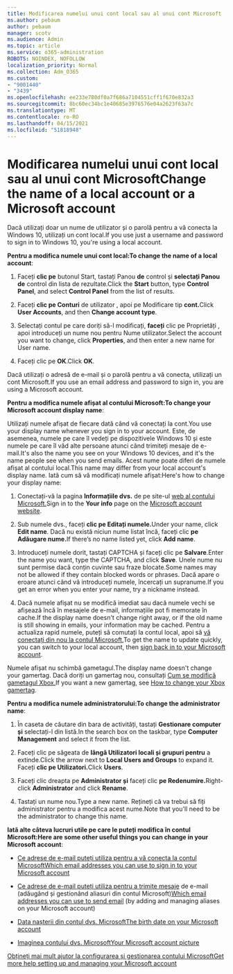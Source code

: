 ```yaml
---
title: Modificarea numelui unui cont local sau al unui cont Microsoft
ms.author: pebaum
author: pebaum
manager: scotv
ms.audience: Admin
ms.topic: article
ms.service: o365-administration
ROBOTS: NOINDEX, NOFOLLOW
localization_priority: Normal
ms.collection: Adm_O365
ms.custom:
- "9001440"
- "3439"
ms.openlocfilehash: ee233e780df0a7f686a7104551cff1f670e832a3
ms.sourcegitcommit: 8bc60ec34bc1e40685e3976576e04a2623f63a7c
ms.translationtype: MT
ms.contentlocale: ro-RO
ms.lasthandoff: 04/15/2021
ms.locfileid: "51818948"
---
```

# <a name="change-the-name-of-a-local-account-or-a-microsoft-account"></a><span data-ttu-id="ab0f3-102">Modificarea numelui unui cont local sau al unui cont Microsoft</span><span class="sxs-lookup"><span data-stu-id="ab0f3-102">Change the name of a local account or a Microsoft account</span></span>

<span data-ttu-id="ab0f3-103">Dacă utilizați doar un nume de utilizator și o parolă pentru a vă conecta la Windows 10, utilizați un cont local.</span><span class="sxs-lookup"><span data-stu-id="ab0f3-103">If you use just a username and password to sign in to Windows 10, you're using a local account.</span></span> 

<span data-ttu-id="ab0f3-104">**Pentru a modifica numele unui cont local:**</span><span class="sxs-lookup"><span data-stu-id="ab0f3-104">**To change the name of a local account**:</span></span>

1. <span data-ttu-id="ab0f3-105">Faceți **clic pe** butonul Start, tastați Panou **de** control și **selectați Panou de** control din lista de rezultate.</span><span class="sxs-lookup"><span data-stu-id="ab0f3-105">Click the **Start** button, type **Control Panel**, and select **Control Panel** from the list of results.</span></span>

2. <span data-ttu-id="ab0f3-106">Faceți **clic pe Conturi** de utilizator , apoi pe Modificare tip **cont.**</span><span class="sxs-lookup"><span data-stu-id="ab0f3-106">Click **User Accounts**, and then **Change account type**.</span></span>

3. <span data-ttu-id="ab0f3-107">Selectați contul pe care doriți să-l modificați, **faceți** clic pe Proprietăți , apoi introduceți un nume nou pentru Nume utilizator.</span><span class="sxs-lookup"><span data-stu-id="ab0f3-107">Select the account you want to change, click **Properties**, and then enter a new name for User name.</span></span>

4. <span data-ttu-id="ab0f3-108">Faceți clic pe **OK**.</span><span class="sxs-lookup"><span data-stu-id="ab0f3-108">Click **OK**.</span></span>

<span data-ttu-id="ab0f3-109">Dacă utilizați o adresă de e-mail și o parolă pentru a vă conecta, utilizați un cont Microsoft.</span><span class="sxs-lookup"><span data-stu-id="ab0f3-109">If you use an email address and password to sign in, you are using a Microsoft account.</span></span>

<span data-ttu-id="ab0f3-110">**Pentru a modifica numele afișat al contului Microsoft:**</span><span class="sxs-lookup"><span data-stu-id="ab0f3-110">**To change your Microsoft account display name**:</span></span>

<span data-ttu-id="ab0f3-111">Utilizați numele afișat de fiecare dată când vă conectați la cont.</span><span class="sxs-lookup"><span data-stu-id="ab0f3-111">You use your display name whenever you sign in to your account.</span></span> <span data-ttu-id="ab0f3-112">Este, de asemenea, numele pe care îl vedeți pe dispozitivele Windows 10 și este numele pe care îl văd alte persoane atunci când trimiteți mesaje de e-mail.</span><span class="sxs-lookup"><span data-stu-id="ab0f3-112">It's also the name you see on your Windows 10 devices, and it's the name people see when you send emails.</span></span> <span data-ttu-id="ab0f3-113">Acest nume poate diferi de numele afișat al contului local.</span><span class="sxs-lookup"><span data-stu-id="ab0f3-113">This name may differ from your local account's display name.</span></span> <span data-ttu-id="ab0f3-114">Iată cum să vă modificați numele afișat:</span><span class="sxs-lookup"><span data-stu-id="ab0f3-114">Here's how to change your display name:</span></span>

1. <span data-ttu-id="ab0f3-115">Conectați-vă la pagina **Informațiile dvs.** de pe site-ul [web al contului Microsoft.](https://account.microsoft.com/)</span><span class="sxs-lookup"><span data-stu-id="ab0f3-115">Sign in to the **Your info** page on the [Microsoft account website](https://account.microsoft.com/).</span></span>

2. <span data-ttu-id="ab0f3-116">Sub numele dvs., faceți **clic pe Editați numele.**</span><span class="sxs-lookup"><span data-stu-id="ab0f3-116">Under your name, click **Edit name**.</span></span> <span data-ttu-id="ab0f3-117">Dacă nu există niciun nume listat încă, faceți clic **pe Adăugare nume.**</span><span class="sxs-lookup"><span data-stu-id="ab0f3-117">If there’s no name listed yet, click **Add name**.</span></span> 

3. <span data-ttu-id="ab0f3-118">Introduceți numele dorit, tastați CAPTCHA și faceți clic pe **Salvare**.</span><span class="sxs-lookup"><span data-stu-id="ab0f3-118">Enter the name you want, type the CAPTCHA, and click **Save**.</span></span> <span data-ttu-id="ab0f3-119">Unele nume nu sunt permise dacă conțin cuvinte sau fraze blocate.</span><span class="sxs-lookup"><span data-stu-id="ab0f3-119">Some names may not be allowed if they contain blocked words or phrases.</span></span> <span data-ttu-id="ab0f3-120">Dacă apare o eroare atunci când vă introduceți numele, încercați un supranume.</span><span class="sxs-lookup"><span data-stu-id="ab0f3-120">If you get an error when you enter your name, try a nickname instead.</span></span>

4. <span data-ttu-id="ab0f3-121">Dacă numele afișat nu se modifică imediat sau dacă numele vechi se afișează încă în mesajele de e-mail, informațiile pot fi memorate în cache.</span><span class="sxs-lookup"><span data-stu-id="ab0f3-121">If the display name doesn't change right away, or if the old name is still showing in emails, your information may be cached.</span></span> <span data-ttu-id="ab0f3-122">Pentru a actualiza rapid numele, puteți să comutați la contul local, apoi să [vă conectați din nou la contul Microsoft.](https://account.microsoft.com/)</span><span class="sxs-lookup"><span data-stu-id="ab0f3-122">To get the name to update quickly, you can switch to your local account, then [sign back in to your Microsoft account](https://account.microsoft.com/).</span></span>

<span data-ttu-id="ab0f3-123">Numele afișat nu schimbă gametagul.</span><span class="sxs-lookup"><span data-stu-id="ab0f3-123">The display name doesn't change your gamertag.</span></span> <span data-ttu-id="ab0f3-124">Dacă doriți un gamertag nou, consultați [Cum se modifică gametagul Xbox.](https://support.xbox.com/id-ID/account-management/change-xbox-live-gamertag)</span><span class="sxs-lookup"><span data-stu-id="ab0f3-124">If you want a new gamertag, see [How to change your Xbox gamertag](https://support.xbox.com/id-ID/account-management/change-xbox-live-gamertag).</span></span>

<span data-ttu-id="ab0f3-125">**Pentru a modifica numele administratorului:**</span><span class="sxs-lookup"><span data-stu-id="ab0f3-125">**To change the administrator name**:</span></span>

1. <span data-ttu-id="ab0f3-126">În caseta de căutare din bara de activități, tastați **Gestionare computer și** selectați-l din listă.</span><span class="sxs-lookup"><span data-stu-id="ab0f3-126">In the search box on the taskbar, type **Computer Management** and select it from the list.</span></span>

2. <span data-ttu-id="ab0f3-127">Faceți clic pe săgeata de **lângă Utilizatori locali și grupuri pentru** a extinde.</span><span class="sxs-lookup"><span data-stu-id="ab0f3-127">Click the arrow next to **Local Users and Groups** to expand it.</span></span> <span data-ttu-id="ab0f3-128">Faceți **clic pe Utilizatori.**</span><span class="sxs-lookup"><span data-stu-id="ab0f3-128">Click **Users**.</span></span>

3. <span data-ttu-id="ab0f3-129">Faceți clic dreapta pe **Administrator și** faceți clic **pe Redenumire.**</span><span class="sxs-lookup"><span data-stu-id="ab0f3-129">Right-click **Administrator** and click **Rename**.</span></span>

4. <span data-ttu-id="ab0f3-130">Tastați un nume nou.</span><span class="sxs-lookup"><span data-stu-id="ab0f3-130">Type a new name.</span></span> <span data-ttu-id="ab0f3-131">Rețineți că va trebui să fiți administrator pentru a modifica acest nume.</span><span class="sxs-lookup"><span data-stu-id="ab0f3-131">Note that you'll need to be the administrator to change this name.</span></span>

<span data-ttu-id="ab0f3-132">**Iată alte câteva lucruri utile pe care le puteți modifica în contul Microsoft:**</span><span class="sxs-lookup"><span data-stu-id="ab0f3-132">**Here are some other useful things you can change in your Microsoft account**:</span></span>

- [<span data-ttu-id="ab0f3-133">Ce adrese de e-mail puteți utiliza pentru a vă conecta la contul Microsoft</span><span class="sxs-lookup"><span data-stu-id="ab0f3-133">Which email addresses you can use to sign in to your Microsoft account</span></span>](https://support.microsoft.com/help/4026162)

- <span data-ttu-id="ab0f3-134">[Ce adrese de e-mail puteți utiliza pentru a trimite mesaje](https://support.microsoft.com/help/12407) de e-mail (adăugând și gestionând aliasuri din contul Microsoft)</span><span class="sxs-lookup"><span data-stu-id="ab0f3-134">[Which email addresses you can use to send email](https://support.microsoft.com/help/12407) (by adding and managing aliases on your Microsoft account)</span></span>

- [<span data-ttu-id="ab0f3-135">Data nașterii din contul dvs. Microsoft</span><span class="sxs-lookup"><span data-stu-id="ab0f3-135">The birth date on your Microsoft account</span></span>](https://support.microsoft.com/help/12411)

- [<span data-ttu-id="ab0f3-136">Imaginea contului dvs. Microsoft</span><span class="sxs-lookup"><span data-stu-id="ab0f3-136">Your Microsoft account picture</span></span>](https://support.microsoft.com/help/4026790)

[<span data-ttu-id="ab0f3-137">Obțineți mai mult ajutor la configurarea și gestionarea contului Microsoft</span><span class="sxs-lookup"><span data-stu-id="ab0f3-137">Get more help setting up and managing your Microsoft account</span></span>](https://support.microsoft.com/hub/4294457/microsoft-account-help#manage-account)